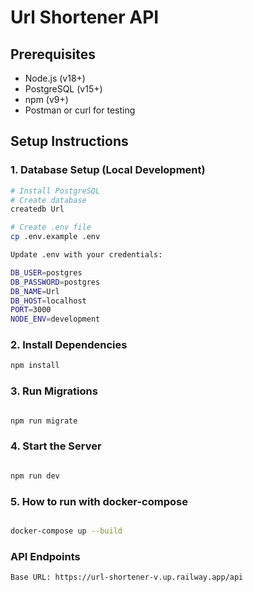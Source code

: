 # Url Shortener API

## Prerequisites

- Node.js (v18+)
- PostgreSQL (v15+)
- npm (v9+)
- Postman or curl for testing

## Setup Instructions

### 1. Database Setup (Local Development)

```bash
# Install PostgreSQL
# Create database
createdb Url

# Create .env file
cp .env.example .env

Update .env with your credentials:

DB_USER=postgres
DB_PASSWORD=postgres
DB_NAME=Url
DB_HOST=localhost
PORT=3000
NODE_ENV=development

```

### 2. Install Dependencies
```bash
npm install
```

### 3. Run Migrations

```bash

npm run migrate
```

### 4. Start the Server
```bash

npm run dev

```

### 5. How to run with docker-compose 

```bash

docker-compose up --build

```

### API Endpoints
```bash
Base URL: https://url-shortener-v.up.railway.app/api
```
